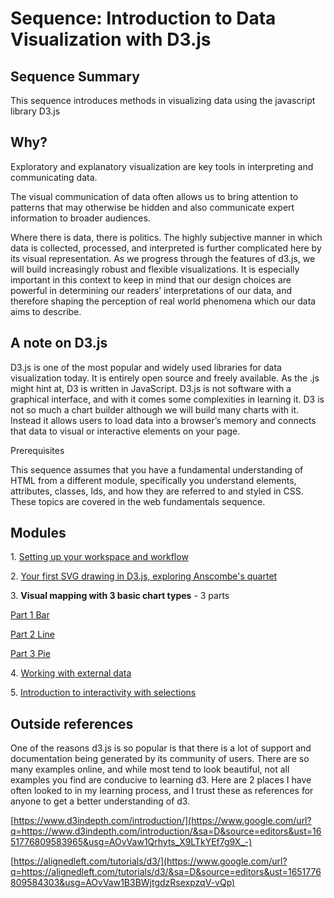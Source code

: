 Sequence: Introduction to Data Visualization with D3.js
=======================================================

Sequence Summary
----------------

This sequence introduces methods in visualizing data using the javascript library D3.js

Why?
----

Exploratory and explanatory visualization are key tools in interpreting and communicating data.

The visual communication of data often allows us to bring attention to patterns that may otherwise be hidden and also communicate expert information to broader audiences.

Where there is data, there is politics. The highly subjective manner in which data is collected, processed, and interpreted is further complicated here by its visual representation. As we progress through the features of d3.js, we will build increasingly robust and flexible visualizations. It is especially important in this context to keep in mind that our design choices are powerful in determining our readers’ interpretations of our data, and therefore shaping the perception of real world phenomena which our data aims to describe.

A note on D3.js
-------

D3.js is one of the most popular and widely used libraries for data visualization today. It is entirely open source and freely available. As the .js might hint at, D3 is written in JavaScript. D3.js is not software with a graphical interface, and with it comes some complexities in learning it. D3 is not so much a chart builder although we will build many charts with it. Instead it allows users to load data into a browser’s memory and connects that data to visual or interactive elements on your page.

Prerequisites

This sequence assumes that you have a fundamental understanding of HTML from a different module, specifically you understand elements, attributes, classes, Ids, and how they are referred to and styled in CSS. These topics are covered in the web fundamentals sequence.

Modules
-------

1\. [Setting up your workspace and workflow](Module%201%20Workflows_%20Part%20A_%20Setup%20Code%20Environment/Module1WorkflowsPartASetupCodeEnvironment.md)

2\. [Your first SVG drawing in D3.js, exploring Anscombe's quartet](Module%202%20Introduction%20to%20d3%20-%20anscombe/Module2Introductiontod3anscombe.md)

3\. **Visual mapping with 3 basic chart types** - 3 parts

[Part 1 Bar](Module%203_%20Tour%20of%20the%20basic%20charts%20%20-%201_%20Bar/Module3Tourofthebasiccharts1Bar.md)

[Part 2 Line](Module%203_%20Tour%20of%20the%20basic%20charts%20%20-%202_%20Line/Module3Tourofthebasiccharts2Line.md)

[Part 3 Pie](Module%203_%20Tour%20of%20the%20basic%20charts%20%20-%203_%20Pie/Module3Tourofthebasiccharts3Pie.md)

4\. [Working with external data](Module%204_%20Working%20with%20external%20data/Module4Workingwithexternaldata.md)

5\. [Introduction to interactivity with selections](Module%205_%20Building%20interactivity/Module5Buildinginteractivity.md)


Outside references
-------

One of the reasons d3.js is so popular is that there is a lot of support and documentation being generated by its community of users. There are so many examples online, and while most tend to look beautiful, not all examples you find are conducive to learning d3. Here are 2 places I have often looked to in my learning process, and I trust these as references for anyone to get a better understanding of d3.

[https://www.d3indepth.com/introduction/](https://www.google.com/url?q=https://www.d3indepth.com/introduction/&sa=D&source=editors&ust=1651776809583965&usg=AOvVaw1Qrhyts_X9LTkYEf7g9X_-)

[https://alignedleft.com/tutorials/d3/](https://www.google.com/url?q=https://alignedleft.com/tutorials/d3/&sa=D&source=editors&ust=1651776809584303&usg=AOvVaw1B3BWjtgdzRsexpzqV-vQp)